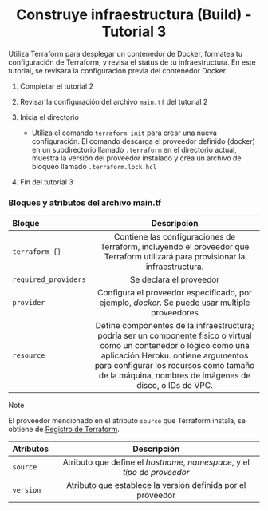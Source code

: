 <h1 align='center'>Construye infraestructura (Build) - Tutorial 3</h1>

<p>
Utiliza Terraform para desplegar un contenedor de Docker, formatea tu configuración de Terraform, y revisa el status de tu infraestructura.
En este tutorial, se revisara la configuracion previa del contenedor Docker
</p>

1. Completar el tutorial 2
2. Revisar la configuración del archivo `main.tf` del tutorial 2
    
3. Inicia el directorio
    - Utiliza el comando `terraform init` para crear una nueva configuración. El comando descarga el proveedor definido (docker) en un subdirectorio llamado `.terraform` en el directorio actual, muestra la versión del proveedor instalado y crea un archivo de bloqueo llamado `.terraform.lock.hcl`

4. Fin del tutorial 3

### Bloques y atributos del archivo main.tf

| Bloque              | Descripción |
| :---------------- | :------: |
| `terraform {}`        |   Contiene las configuraciones de Terraform, incluyendo el proveedor que Terraform utilizará para provisionar la infraestructura.   |
| `required_providers` |   Se declara el proveedor   |
| `provider`           |   Configura el proveedor especificado, por ejemplo, _docker_. Se puede usar multiple proveedores    |
| `resource`    |  Define componentes de la infraestructura; podría ser un componente físico o virtual como un contenedor o lógico como una aplicación Heroku. ontiene argumentos para configurar los recursos como tamaño de la máquina, nombres de imágenes de disco, o IDs de VPC.   |

> [!Note]
> El proveedor mencionado en el atributo `source` que Terraform instala, se obtiene de [Registro de Terraform](https://registry.terraform.io/?product_intent=terraform).

| Atributos   |   Descripción   |
| :---------- | :-------------: |
| `source`   |   Atributo que define el _hostname_, _namespace_, y el _tipo de proveedor_   |
| `version`   |   Atributo que establece la versión definida por el proveedor   |